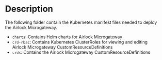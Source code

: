 # Description
The following folder contain the Kubernetes manifest files needed to deploy the Airlock Microgateway.
* `charts`: Contains Helm charts for Airlock Microgateway
* `crd-rbac`: Contains Kubernetes ClusterRoles for viewing and editing Airlock Microgateway CustomResourceDefinitions
* `crds`: Contains the Airlock Microgateway CustomResourceDefinitions
